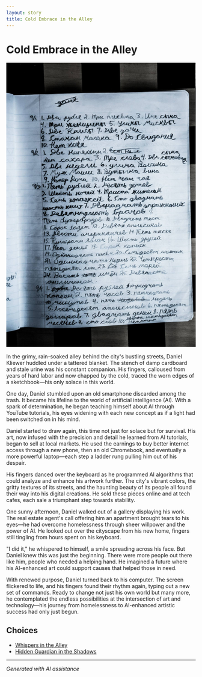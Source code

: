 ```yaml
---
layout: story
title: Cold Embrace in the Alley
---
```


# Cold Embrace in the Alley

![Cold Embrace in the Alley](/input_images/463430190_8751461418281550_7714871349040429364_n.jpg)

In the grimy, rain-soaked alley behind the city's bustling streets, Daniel Kliewer huddled under a tattered blanket. The stench of damp cardboard and stale urine was his constant companion. His fingers, calloused from years of hard labor and now chapped by the cold, traced the worn edges of a sketchbook—his only solace in this world.

One day, Daniel stumbled upon an old smartphone discarded among the trash. It became his lifeline to the world of artificial intelligence (AI). With a spark of determination, he began teaching himself about AI through YouTube tutorials, his eyes widening with each new concept as if a light had been switched on in his mind.

Daniel started to draw again, this time not just for solace but for survival. His art, now infused with the precision and detail he learned from AI tutorials, began to sell at local markets. He used the earnings to buy better internet access through a new phone, then an old Chromebook, and eventually a more powerful laptop—each step a ladder rung pulling him out of his despair.

His fingers danced over the keyboard as he programmed AI algorithms that could analyze and enhance his artwork further. The city's vibrant colors, the gritty textures of its streets, and the haunting beauty of its people all found their way into his digital creations. He sold these pieces online and at tech cafes, each sale a triumphant step towards stability.

One sunny afternoon, Daniel walked out of a gallery displaying his work. The real estate agent's call offering him an apartment brought tears to his eyes—he had overcome homelessness through sheer willpower and the power of AI. He looked out over the cityscape from his new home, fingers still tingling from hours spent on his keyboard.

"I did it," he whispered to himself, a smile spreading across his face. But Daniel knew this was just the beginning. There were more people out there like him, people who needed a helping hand. He imagined a future where his AI-enhanced art could support causes that helped those in need.

With renewed purpose, Daniel turned back to his computer. The screen flickered to life, and his fingers found their rhythm again, typing out a new set of commands. Ready to change not just his own world but many more, he contemplated the endless possibilities at the intersection of art and technology—his journey from homelessness to AI-enhanced artistic success had only just begun.


## Choices

* [Whispers in the Alley](/stories/20221012_105602)
* [Hidden Guardian in the Shadows](/stories/69941916-CF12-4AAE-8ABE-86BED96E8795)


---
*Generated with AI assistance*
